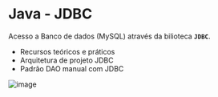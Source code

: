 # Java - JDBC

Acesso a Banco de dados (MySQL) através da bilioteca **`JDBC`**.

- Recursos teóricos e práticos
- Arquitetura de projeto JDBC
- Padrão DAO manual com JDBC

![image](https://user-images.githubusercontent.com/24658433/187529860-ae149dd5-11e2-48a6-a2ed-042f00295f5b.png)
